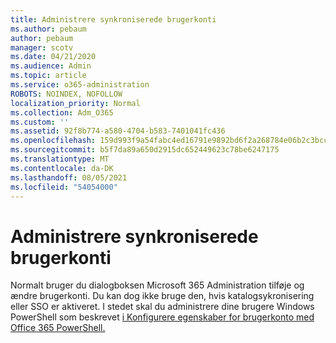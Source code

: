 ```yaml
---
title: Administrere synkroniserede brugerkonti
ms.author: pebaum
author: pebaum
manager: scotv
ms.date: 04/21/2020
ms.audience: Admin
ms.topic: article
ms.service: o365-administration
ROBOTS: NOINDEX, NOFOLLOW
localization_priority: Normal
ms.collection: Adm_O365
ms.custom: ''
ms.assetid: 92f8b774-a580-4704-b583-7401041fc436
ms.openlocfilehash: 159d993f9a54fabc4ed16791e9892bd6f2a268784e06b2c3bccdcab39544349d
ms.sourcegitcommit: b5f7da89a650d2915dc652449623c78be6247175
ms.translationtype: MT
ms.contentlocale: da-DK
ms.lasthandoff: 08/05/2021
ms.locfileid: "54054000"
---
```

# <a name="manage-synchronized-user-accounts"></a>Administrere synkroniserede brugerkonti

Normalt bruger du dialogboksen Microsoft 365 Administration tilføje og ændre brugerkonti. Du kan dog ikke bruge den, hvis katalogsykronisering eller SSO er aktiveret. I stedet skal du administrere dine brugere Windows PowerShell som beskrevet [i Konfigurere egenskaber for brugerkonto med Office 365 PowerShell.](https://docs.microsoft.com/office365/enterprise/powershell/configure-user-account-properties-with-office-365-powershell ) 
  

